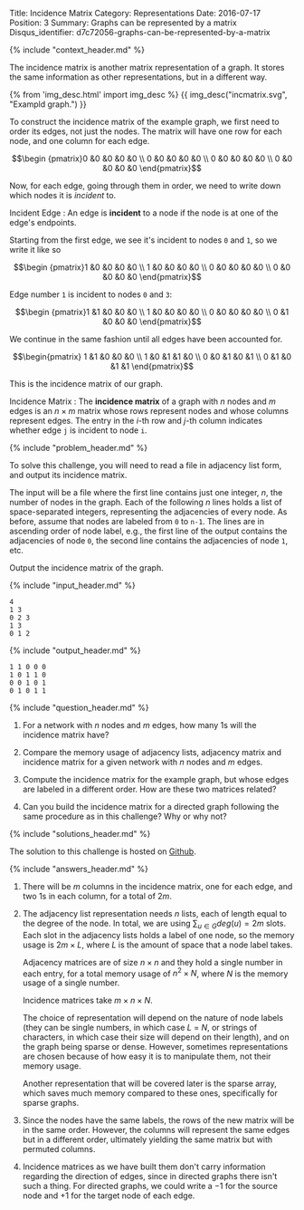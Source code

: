 Title: Incidence Matrix
Category: Representations
Date: 2016-07-17
Position: 3
Summary: Graphs can be represented by a matrix
Disqus_identifier: d7c72056-graphs-can-be-represented-by-a-matrix

{% include "context_header.md" %}

The incidence matrix is another matrix representation of a graph. It stores
the same information as other representations, but in a different way.

{% from 'img_desc.html' import img_desc %}
{{ img_desc("incmatrix.svg", "Exampld graph.") }}

To construct the incidence matrix of the example graph, we first need to
order its edges, not just the nodes. The matrix will have one row for each
node, and one column for each edge.

$$\begin {pmatrix}0  &0  &0  &0  &0 \\ 0  &0  &0  &0  &0 \\ 0  &0  &0  &0  &0 \\ 0  &0  &0  &0  &0 \end{pmatrix}$$

Now, for each edge, going through them in order, we need to write down
which nodes it is *incident* to.

Incident Edge[](#incident-edge)
: An edge is **incident** to a node if the node is at one of the edge's
endpoints.

Starting from the first edge, we see it's incident to nodes `0` and `1`, so
we write it like so

$$\begin {pmatrix}1  &0  &0  &0  &0 \\ 1  &0  &0  &0  &0 \\ 0  &0  &0  &0  &0 \\ 0  &0  &0  &0  &0 \end{pmatrix}$$

Edge number `1` is incident to nodes `0` and `3`:

$$\begin {pmatrix}1  &1  &0  &0  &0 \\ 1  &0  &0  &0  &0 \\ 0  &0  &0  &0  &0 \\ 0  &1  &0  &0  &0 \end{pmatrix}$$

We continue in the same fashion until all edges have been accounted for.

$$\begin{pmatrix} 1  &1  &0  &0  &0 \\ 1  &0  &1  &1  &0 \\ 0  &0  &1  &0  &1 \\ 0  &1  &0  &1  &1 \end{pmatrix}$$


This is the incidence matrix of our graph.

Incidence Matrix[](#adjacency-matrix)
: The **incidence matrix** of a graph with $n$ nodes and $m$ edges is an
$n \times m$ matrix whose rows represent nodes and whose columns represent
edges. The entry in the $i$-th row and $j$-th column indicates whether edge
`j` is incident to node `i`.


{% include "problem_header.md" %}

To solve this challenge, you will need to read a file in adjacency list
form, and output its incidence matrix.

The input will be a file where the first line contains just one integer,
$n$, the number of nodes in the graph. Each of the following $n$ lines
holds a list of space-separated integers, representing the adjacencies of
every node. As before, assume that nodes are labeled from `0` to `n-1`. The
lines are in ascending order of node label, e.g., the first line of the
output contains the adjacencies of node `0`, the second line contains the
adjacencies of node `1`, etc.

Output the incidence matrix of the graph.


{% include "input_header.md" %}

```
4
1 3
0 2 3
1 3
0 1 2
```

{% include "output_header.md" %}

```
1 1 0 0 0
1 0 1 1 0
0 0 1 0 1
0 1 0 1 1
```

{% include "question_header.md" %}

1. For a network with $n$ nodes and $m$ edges, how many $1$s will the
   incidence matrix have?

2. Compare the memory usage of adjacency lists, adjacency matrix and
   incidence matrix for a given network with $n$ nodes and $m$ edges.

3. Compute the incidence matrix for the example graph, but whose edges are
   labeled in a different order. How are these two matrices related?

4. Can you build the incidence matrix for a directed graph following the
   same procedure as in this challenge? Why or why not?


{% include "solutions_header.md" %}

The solution to this challenge is hosted on
[Github](https://github.com/leotrs/erdos/blob/master/solutions/reprs/incmatrix.py).

{% include "answers_header.md" %}

1. There will be $m$ columns in the incidence matrix, one for each edge,
   and two $1$s in each column, for a total of $2m$.

2. The adjacency list representation needs $n$ lists, each of length equal
   to the degree of the node.  In total, we are using $\sum_{u \in G}
   deg(u) = 2m$ slots.  Each slot in the adjacency lists holds a label of
   one node, so the memory usage is $2m \times L$, where $L$ is the amount
   of space that a node label takes.

    Adjacency matrices are of size $n \times n$ and they hold a single
    number in each entry, for a total memory usage of $n^2 \times N$, where
    $N$ is the memory usage of a single number.

    Incidence matrices take $m \times n \times N$.

    The choice of representation will depend on the nature of node labels
    (they can be single numbers, in which case $L$ = $N$, or strings of
    characters, in which case their size will depend on their length), and
    on the graph being sparse or dense.  However, sometimes representations
    are chosen because of how easy it is to manipulate them, not their
    memory usage.

    Another representation that will be covered later is the sparse array,
    which saves much memory compared to these ones, specifically for
    sparse graphs.

3. Since the nodes have the same labels, the rows of the new matrix will be
   in the same order.  However, the columns will represent the same edges
   but in a different order, ultimately yielding the same matrix but with
   permuted columns.

4. Incidence matrices as we have built them don't carry information
   regarding the direction of edges, since in directed graphs there isn't
   such a thing.  For directed graphs, we could write a $-1$ for the source
   node and $+1$ for the target node of each edge.

